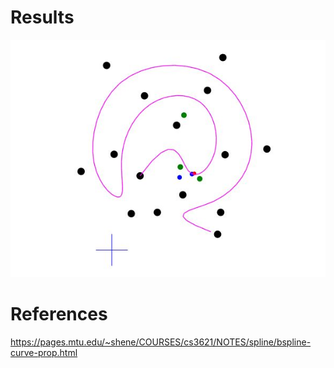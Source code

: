 # Results
![Screenshot](test.jpg)

# References
https://pages.mtu.edu/~shene/COURSES/cs3621/NOTES/spline/bspline-curve-prop.html <br>

